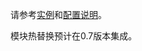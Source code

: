 
请参考[实例](https://github.com/reducejs/reduce-web-component/tree/master/example/react)和[配置说明](../api/configure.md)。

<p class="note">
模块热替换预计在0.7版本集成。
</p>

